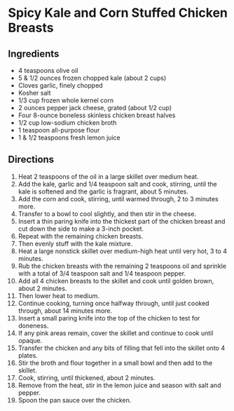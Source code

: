 # Spicy Kale and Corn Stuffed Chicken Breasts

## Ingredients

- 4 teaspoons olive oil
- 5 & 1/2 ounces frozen chopped kale (about 2 cups)
- Cloves garlic, finely chopped
- Kosher salt
- 1/3 cup frozen whole kernel corn
- 2 ounces pepper jack cheese, grated (about 1/2 cup)
- Four 8-ounce boneless skinless chicken breast halves
- 1/2 cup low-sodium chicken broth
- 1 teaspoon all-purpose flour
- 1 & 1/2 teaspoons fresh lemon juice

## Directions

1. Heat 2 teaspoons of the oil in a large skillet over medium heat.
2. Add the kale, garlic and 1/4 teaspoon salt and cook, stirring, until the kale is softened and the garlic is fragrant, about 5 minutes.
3. Add the corn and cook, stirring, until warmed through, 2 to 3 minutes more.
4. Transfer to a bowl to cool slightly, and then stir in the cheese.
5. Insert a thin paring knife into the thickest part of the chicken breast and cut down the side to make a 3-inch pocket.
6. Repeat with the remaining chicken breasts.
7. Then evenly stuff with the kale mixture.
8. Heat a large nonstick skillet over medium-high heat until very hot, 3 to 4 minutes.
9. Rub the chicken breasts with the remaining 2 teaspoons oil and sprinkle with a total of 3/4 teaspoon salt and 1/4 teaspoon pepper.
10. Add all 4 chicken breasts to the skillet and cook until golden brown, about 2 minutes.
11. Then lower heat to medium.
12. Continue cooking, turning once halfway through, until just cooked through, about 14 minutes more.
13. Insert a small paring knife into the top of the chicken to test for doneness.
14. If any pink areas remain, cover the skillet and continue to cook until opaque.
15. Transfer the chicken and any bits of filling that fell into the skillet onto 4 plates.
16. Stir the broth and flour together in a small bowl and then add to the skillet.
17. Cook, stirring, until thickened, about 2 minutes.
18. Remove from the heat, stir in the lemon juice and season with salt and pepper.
19. Spoon the pan sauce over the chicken.

